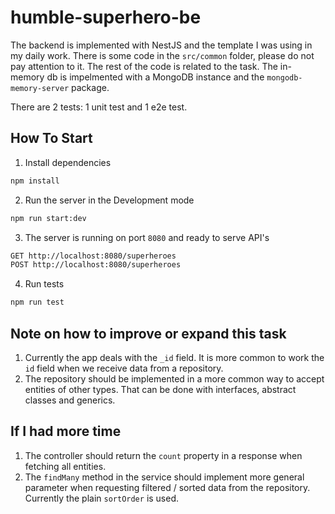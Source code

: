 # humble-superhero-be

The backend is implemented with NestJS and the template I was using in my daily work. There is some code in the `src/common` folder, please do not pay attention to it. The rest of the code is related to the task. The in-memory db is impelmented with a MongoDB instance and the `mongodb-memory-server` package.

There are 2 tests: 1 unit test and 1 e2e test.

## How To Start

1. Install dependencies

```bash
npm install
```

2. Run the server in the Development mode

```bash
npm run start:dev
```

3. The server is running on port `8080` and ready to serve API's

```bash
GET http://localhost:8080/superheroes
POST http://localhost:8080/superheroes
```

4. Run tests

```bash
npm run test
```

## Note on how to improve or expand this task

1. Currently the app deals with the `_id` field. It is more common to work the `id` field when we receive data from a repository.
2. The repository should be implemented in a more common way to accept entities of other types. That can be done with interfaces, abstract classes and generics.

## If I had more time

1. The controller should return the `count` property in a response when fetching all entities.
2. The `findMany` method in the service should implement more general parameter when requesting filtered / sorted data from the repository. Currently the plain `sortOrder` is used.
